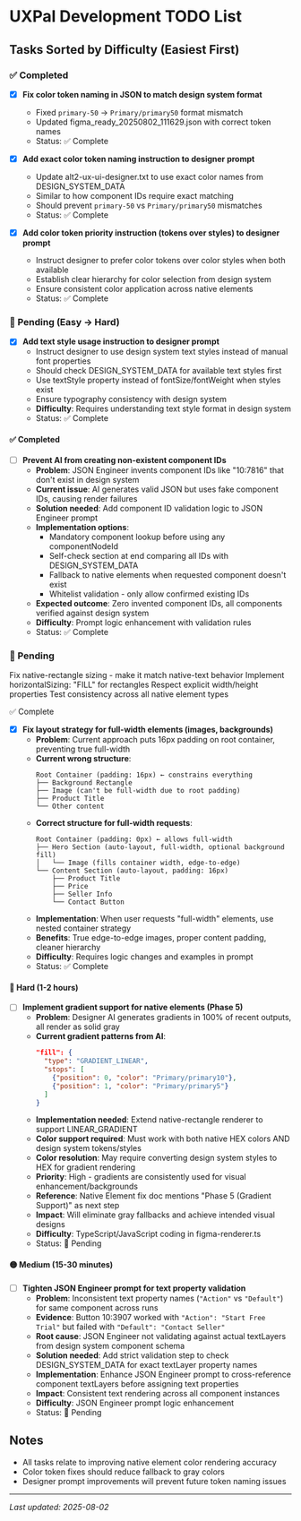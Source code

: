 # UXPal Development TODO List

## Tasks Sorted by Difficulty (Easiest First)

### ✅ Completed
- [x] **Fix color token naming in JSON to match design system format**
  - Fixed `primary-50` → `Primary/primary50` format mismatch
  - Updated figma_ready_20250802_111629.json with correct token names
  - Status: ✅ Complete

- [x] **Add exact color token naming instruction to designer prompt**
  - Update alt2-ux-ui-designer.txt to use exact color names from DESIGN_SYSTEM_DATA
  - Similar to how component IDs require exact matching
  - Should prevent `primary-50` vs `Primary/primary50` mismatches
  - Status: ✅ Complete

- [x] **Add color token priority instruction (tokens over styles) to designer prompt**
  - Instruct designer to prefer color tokens over color styles when both available
  - Establish clear hierarchy for color selection from design system
  - Ensure consistent color application across native elements
  - Status: ✅ Complete

### 🔄 Pending (Easy → Hard)

- [x] **Add text style usage instruction to designer prompt**
  - Instruct designer to use design system text styles instead of manual font properties
  - Should check DESIGN_SYSTEM_DATA for available text styles first
  - Use textStyle property instead of fontSize/fontWeight when styles exist
  - Ensure typography consistency with design system
  - **Difficulty**: Requires understanding text style format in design system
  - Status: ✅ Complete

#### ✅ Completed

- [ ] **Prevent AI from creating non-existent component IDs**
  - **Problem**: JSON Engineer invents component IDs like "10:7816" that don't exist in design system
  - **Current issue**: AI generates valid JSON but uses fake component IDs, causing render failures
  - **Solution needed**: Add component ID validation logic to JSON Engineer prompt
  - **Implementation options**:
    - Mandatory component lookup before using any componentNodeId
    - Self-check section at end comparing all IDs with DESIGN_SYSTEM_DATA
    - Fallback to native elements when requested component doesn't exist
    - Whitelist validation - only allow confirmed existing IDs
  - **Expected outcome**: Zero invented component IDs, all components verified against design system
  - **Difficulty**: Prompt logic enhancement with validation rules
   - Status: ✅ Complete

### 🔄 Pending 

Fix native-rectangle sizing - make it match native-text behavior
Implement horizontalSizing: "FILL" for rectangles
Respect explicit width/height properties
Test consistency across all native element types



   ✅ Complete
- [x] **Fix layout strategy for full-width elements (images, backgrounds)**
  - **Problem**: Current approach puts 16px padding on root container, preventing true full-width
  - **Current wrong structure**:
    ```
    Root Container (padding: 16px) ← constrains everything
    ├── Background Rectangle
    ├── Image (can't be full-width due to root padding)
    ├── Product Title
    └── Other content
    ```
  - **Correct structure for full-width requests**:
    ```
    Root Container (padding: 0px) ← allows full-width
    ├── Hero Section (auto-layout, full-width, optional background fill)
    │   └── Image (fills container width, edge-to-edge)
    └── Content Section (auto-layout, padding: 16px)
        ├── Product Title
        ├── Price
        ├── Seller Info
        └── Contact Button
    ```
  - **Implementation**: When user requests "full-width" elements, use nested container strategy
  - **Benefits**: True edge-to-edge images, proper content padding, cleaner hierarchy
  - **Difficulty**: Requires logic changes and examples in prompt
  - Status: ✅ Complete

#### 🔴 Hard (1-2 hours)
- [ ] **Implement gradient support for native elements (Phase 5)**
  - **Problem**: Designer AI generates gradients in 100% of recent outputs, all render as solid gray
  - **Current gradient patterns from AI**:
    ```json
    "fill": {
      "type": "GRADIENT_LINEAR", 
      "stops": [
        {"position": 0, "color": "Primary/primary10"},
        {"position": 1, "color": "Primary/primary5"}
      ]
    }
    ```
  - **Implementation needed**: Extend native-rectangle renderer to support LINEAR_GRADIENT
  - **Color support required**: Must work with both native HEX colors AND design system tokens/styles
  - **Color resolution**: May require converting design system styles to HEX for gradient rendering
  - **Priority**: High - gradients are consistently used for visual enhancement/backgrounds
  - **Reference**: Native Element fix doc mentions "Phase 5 (Gradient Support)" as next step
  - **Impact**: Will eliminate gray fallbacks and achieve intended visual designs
  - **Difficulty**: TypeScript/JavaScript coding in figma-renderer.ts
  - Status: 🔄 Pending

#### 🟡 Medium (15-30 minutes)
- [ ] **Tighten JSON Engineer prompt for text property validation**
  - **Problem**: Inconsistent text property names (`"Action"` vs `"Default"`) for same component across runs
  - **Evidence**: Button 10:3907 worked with `"Action": "Start Free Trial"` but failed with `"Default": "Contact Seller"`
  - **Root cause**: JSON Engineer not validating against actual textLayers from design system component schema
  - **Solution needed**: Add strict validation step to check DESIGN_SYSTEM_DATA for exact textLayer property names
  - **Implementation**: Enhance JSON Engineer prompt to cross-reference component textLayers before assigning text properties
  - **Impact**: Consistent text rendering across all component instances
  - **Difficulty**: JSON Engineer prompt logic enhancement
  - Status: 🔄 Pending

## Notes
- All tasks relate to improving native element color rendering accuracy
- Color token fixes should reduce fallback to gray colors
- Designer prompt improvements will prevent future token naming issues

---
*Last updated: 2025-08-02*
